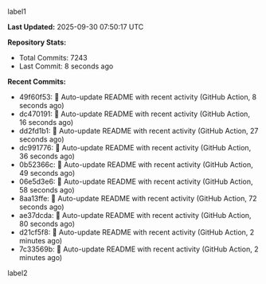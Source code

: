 
label1 
<!-- ACTIVITY_START -->
**Last Updated:** 2025-09-30 07:50:17 UTC

**Repository Stats:**
- Total Commits: 7243
- Last Commit: 8 seconds ago

**Recent Commits:**
- 49f60f53: 🤖 Auto-update README with recent activity (GitHub Action, 8 seconds ago)
- dc470191: 🤖 Auto-update README with recent activity (GitHub Action, 16 seconds ago)
- dd2fd1b1: 🤖 Auto-update README with recent activity (GitHub Action, 27 seconds ago)
- dc991776: 🤖 Auto-update README with recent activity (GitHub Action, 36 seconds ago)
- 0b52366c: 🤖 Auto-update README with recent activity (GitHub Action, 49 seconds ago)
- 06e5d3e6: 🤖 Auto-update README with recent activity (GitHub Action, 58 seconds ago)
- 8aa13ffe: 🤖 Auto-update README with recent activity (GitHub Action, 72 seconds ago)
- ae37dcda: 🤖 Auto-update README with recent activity (GitHub Action, 80 seconds ago)
- d21cf5f8: 🤖 Auto-update README with recent activity (GitHub Action, 2 minutes ago)
- 7c33569b: 🤖 Auto-update README with recent activity (GitHub Action, 2 minutes ago)
<!-- ACTIVITY_END -->

label2
